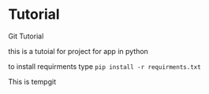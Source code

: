 # Tutorial
Git Tutorial

this is a tutoial for project for app in python

to install requirments type `pip install -r requirments.txt`

This is tempgit